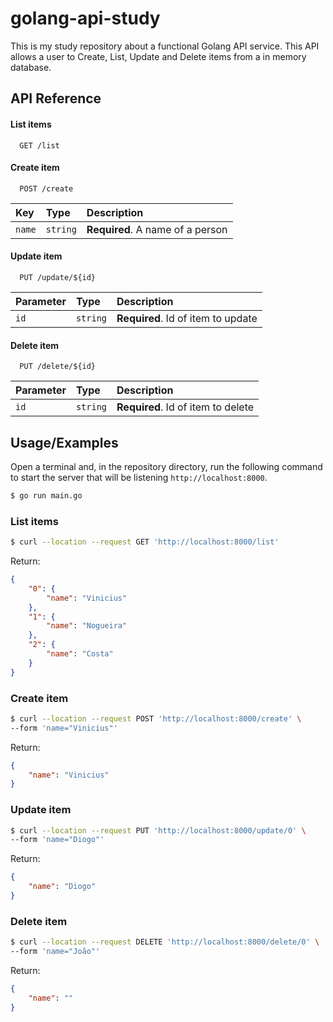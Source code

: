 # golang-api-study

This is my study repository about a functional Golang API service. This API allows a user to Create, List, Update and Delete items from a in memory database.

## API Reference

#### List items

```http
  GET /list
```

#### Create item

```http
  POST /create
```

| Key       | Type     | Description                      |
| :-------- | :------- | :------------------------------- |
| `name`    | `string` | **Required**. A name of a person |

#### Update item

```http
  PUT /update/${id}
```

| Parameter | Type     | Description                        |
| :-------- | :------- | :--------------------------------- |
| `id`      | `string` | **Required**. Id of item to update |

#### Delete item

```http
  PUT /delete/${id}
```

| Parameter | Type     | Description                        |
| :-------- | :------- | :--------------------------------- |
| `id`      | `string` | **Required**. Id of item to delete |

## Usage/Examples

Open a terminal and, in the repository directory, run the following command to start the server that will be listening `http://localhost:8000`.

```sh
$ go run main.go
```

### List items

```sh
$ curl --location --request GET 'http://localhost:8000/list'
```

Return:
```json
{
    "0": {
        "name": "Vinicius"
    },
    "1": {
        "name": "Nogueira"
    },
    "2": {
        "name": "Costa"
    }
}
```

### Create item

```sh
$ curl --location --request POST 'http://localhost:8000/create' \
--form 'name="Vinicius"'
```

Return:
```json
{
    "name": "Vinicius"
}
```

### Update item

```sh
$ curl --location --request PUT 'http://localhost:8000/update/0' \
--form 'name="Diogo"'
```

Return:
```json
{
    "name": "Diogo"
}
```

### Delete item

```sh
$ curl --location --request DELETE 'http://localhost:8000/delete/0' \
--form 'name="João"'
```

Return:
```json
{
    "name": ""
}
```
